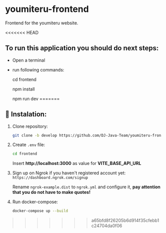 # youmiteru-frontend
Frontend for the youmiteru website.

<<<<<<< HEAD
## To run this application you should do next steps:
- Open a terminal
- run following commands:
  
  cd frontend

  npm install
  
  npm run dev
=======
## 🔧 Instalation:
1. Clone repository:
   
    ```bash
    git clone -b develop https://github.com/DJ-Java-Team/youmiteru-frontend.git
    ```
2. Create `.env` file:
   ```bash
   cd frontend
   ```
   Insert **http://localhost:3000** as value for **VITE_BASE_API_URL**
3. Sign up on Ngrok if you haven't registered account yet: `https://dashboard.ngrok.com/signup`

   Rename `ngrok-example.dist` to `ngrok.yml` and configure it, **pay attention that you do not have to make quotes!**
5. Run docker-compose:
   ```bash
   docker-compose up --build   
   ```
>>>>>>> a65bfd8f26205b6d914f35cfebb1c24704da0f06
